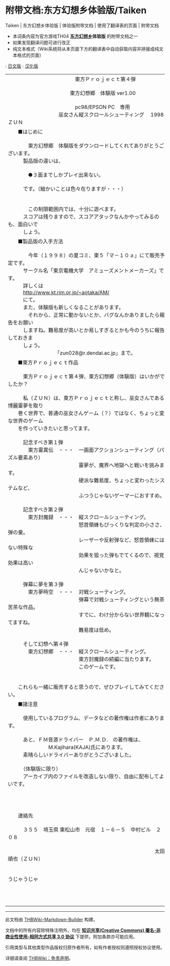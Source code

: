 # 附带文档:东方幻想乡体验版/Taiken

<!-- source html: G:\repos\THBWiki-Markdown-Builder\THBWikiMarkdown\Temp\main\9\90\ns506%3A%E4%B8%9C%E6%96%B9%E5%B9%BB%E6%83%B3%E4%B9%A1%E4%BD%93%E9%AA%8C%E7%89%88%2FTaiken.html -->

Taiken | 东方幻想乡体验版 | 体验版附带文档 | 使用了翻译表的页面 | 附带文档

  
  

  

- 本词条内容为官方游戏TH04 **[东方幻想乡](./东方幻想乡.md)体验版** 的附带文档之一
- 如果发现翻译问题可进行改正
- 纯文本格式（Wiki系统将从本页面下方的翻译表中自动获取内容并拼接成纯文本格式的页面）

: [日文版](http://omake.thwiki.cc/translate.php?u=附带文档:东方幻想乡体验版/Taiken&amp;t=ja)
: [汉化版](http://omake.thwiki.cc/translate.php?u=附带文档:东方幻想乡体验版/Taiken&amp;t=zh)

  
  

  


<table><tbody><tr class="tt-content" id="=-1" data-pos="&#91;&quot;=&quot;,1&#93;"><td class="tt-ja" lang="ja"><div class="poem">　　　　　　　　　　　　   　東方Ｐｒｏｊｅｃｔ第４弾    　　　　　　　　　　　　<br>    　　　　　　　　　　　　 東方幻想郷　体験版 ver1.00<br><br>　　　　　　　　　　　　　  pc98/EPSON PC　専用　<br>　　　　　　　　　　巫女さん縦スクロールシューティング　     1998 ＺＵＮ</div></td><td class="tt-zh" lang="zh"><div class="poem">　　　　　　　　　　　东方Ｐｒｏｊｅｃｔ第４作    　　　　　　　　　　　　<br>    　　　　　　　　　东方幻想乡　体验版 ver1.00<br><br>　　　　　　　　　　　　pc98/EPSON PC　专用　<br>　　　　　　　　　巫女纵版卷轴射击游戏     1998 ＺＵＮ</div></td></tr><tr class="tt-content" id="=-2" data-pos="&#91;&quot;=&quot;,2&#93;"><td class="tt-ja" lang="ja"><div class="poem">　　■はじめに<br><br>　　　　東方幻想郷　体験版をダウンロードしてくれてありがとうございます。<br>　　　製品版の違いは、<br><br>　　　　●３面までしかプレイ出来ない。<br><br>　　　です。（細かいことは色々在りますが・・・）<br><br><br>　　　　この制限範囲内では、十分に遊べます。<br>　　　スコアは残りますので、スコアアタックなんかやってみるのも、面白いで<br>　　　しょう。</div></td><td class="tt-zh" lang="zh"><div class="poem">　　■首先<br><br>　　　　感谢您下载东方幻想乡　体验版。<br>　　　和制品版的区别是<br><br>　　　　●只能玩到３面。<br><br>　　　（虽然也有其他细微的差别・・・）<br><br><br>　　　　在这个限制范围内，可以玩个痛快。<br>　　　因为会记录得分，向着高分挑战也很有趣吧。</div></td></tr><tr class="tt-content" id="=-3" data-pos="&#91;&quot;=&quot;,3&#93;"><td class="tt-ja" lang="ja"><div class="poem">　　■製品版の入手方法<br><br>　　　　今年（１９９８）の夏コミ、東５「マ－１０ａ」にて販売予定です。<br>　　　サークル名「東京電機大学　アミューズメントメーカーズ」です。<br>　　　詳しくは<br>　　　<a rel="nofollow" class="external free" href="http://www.kt.rim.or.jp/~aotaka/AM/">http://www.kt.rim.or.jp/~aotaka/AM/</a><br>　　　にて。<br>　　　また、体験版も新しくなることがあります。<br>　　　　それから、正常に動かないとか、バグなんかありましたら報告をお願い<br>　　　しますね。難易度が高いとか易しすぎるとかも今のうちに報告しておきま<br>　　　しょう。<br>　　　　　　　　　 「zun028@r.dendai.ac.jp」まで。</div></td><td class="tt-zh" lang="zh"><div class="poem">　　■制品版的入手方法<br><br>　　　　今年（１９９８）的夏CM，在东５「マ－１０ａ」预定贩卖。<br>　　　社团名「东京电机大学　Amusement Makers」。<br>　　　详细情况在<br>　　　<a rel="nofollow" class="external free" href="http://www.kt.rim.or.jp/~aotaka/AM/">http://www.kt.rim.or.jp/~aotaka/AM/</a>  。<br>　　　另外，体验版也会更新。<br>　　　　然后，如果不能正常运行啦，出现Bug了，请向我们报告。<br>　　　难易度太高了或者太简单了，诸如此类，也请趁现在向我方报告。<br>　　　　　　　　　 向这里：「zun028@r.dendai.ac.jp」。</div></td></tr><tr class="tt-content" id="=-4" data-pos="&#91;&quot;=&quot;,4&#93;"><td class="tt-ja" lang="ja"><div class="poem">　　■東方Ｐｒｏｊｅｃｔ作品<br><br>　　　東方Ｐｒｏｊｅｃｔ第４弾、東方幻想郷（体験版）はいかがでしたか？<br><br>　　　私（ＺＵＮ）は、東方Ｐｒｏｊｅｃｔと称し、巫女さんである博麗靈夢を取り<br>　　巻く世界で、普通の巫女さんゲーム（？）ではなく、ちょっと変な世界のゲーム<br>　　を作っていきたいと思ってます。<br><br>　　　記念すべき第１弾<br>　　　　東方靈異伝　・・・　一画面アクションシューティング（パズル要素あり）<br>　　　　　　　　　　　　　　靈夢が、魔界へ地獄へと戦いを挑みます。<br>　　　　　　　　　　　　　　硬派な難易度、ちょっと変わったシステムなど、<br>　　　　　　　　　　　　　　ふつうじゃないゲーマーにおすすめ。<br><br>　　　記念すべき第２弾<br>　　　　東方封魔録　・・・　縦スクロールシューティング。<br>　　　　　　　　　　　　　　怒首領蜂もびっくりな判定の小ささ、弾の量。<br>　　　　　　　　　　　　　　レーザーや反射弾など、怒首領蜂にはない特殊な<br>　　　　　　　　　　　　　　効果を狙った弾もでてくるので、視覚効果は高い<br>　　　　　　　　　　　　　　んじゃないかなと。<br><br>　　　弾幕に夢を第３弾<br>　　　　東方夢時空　・・・　対戦シューティング。<br>　　　　　　　　　　　　　　弾幕で対戦シューティングという無茶苦茶な作品。<br>　　　　　　　　　　　　　　すでに、わけ分からない世界観になってますね。<br>　　　　　　　　　　　　　　難易度は低め。<br><br>　　　そして幻想へ第４弾<br>　　　　東方幻想郷　・・・　縦スクロールシューティング。<br>　　　　　　　　　　　　　　東方封魔録の続編に当たります。<br>　　　　　　　　　　　　　　このゲームです。<br><br><br>　　これらも一緒に販売すると思うので、ぜひプレイしてみてください。</div></td><td class="tt-zh" lang="zh"><div class="poem">　　■东方Ｐｒｏｊｅｃｔ作品<br><br>　　　东方Ｐｒｏｊｅｃｔ第４作、东方幻想乡（体验版）感觉怎么样？<br><br>      我（ＺＵＮ），想创造名为东方Ｐｒｏｊｅｃｔ的游戏，<br>     它是围绕巫女博丽灵梦展开的世界，这不是一个普通的巫女游戏（？），<br>     而是拥有有点奇怪的世界的游戏。<br><br>　　　值得纪念的第１作<br>        东方灵异传　···一画面动作射击游戏（有着解谜这一要素）<br>　　　　　　　　　　　　　　灵梦前往魔界和地狱进行挑战。<br>　　　　　　　　　　　　　　由于难度比较大，系统有点特别，<br>                            我推荐给不普通的玩家玩。<br><br>　　　值得纪念的第２作<br>　　　　东方封魔录　···　纵版卷轴射击游戏。<br>                              甚至可以使玩过怒首领蜂的人都感到惊讶的<br>　　　　　　　　　　　　　　 小判定点和海量弹幕。<br>                              激光和反射弹等等，这些有着特殊效果的子弹<br>　　　　　　　　　　　　　　 在怒首领蜂中是没有的，<br>                              视觉效果可以说是很惊艳的。<br><br>　　　在弹幕中围绕梦的第３作<br>　　　　东方梦时空　・・・　对战射击游戏。<br>　　　　　　　　　　　　　　所谓的弹幕对战射击游戏这种疯狂的作品。<br>　　　　　　　　　　　　　　已经变成了不知缘由的世界观了。<br>　　　　　　　　　　　　　　难易度低。<br><br>　　　然后向着幻想的第４作<br>　　　　东方幻想乡　・・・　纵版卷轴射击游戏。<br>　　　　　　　　　　　　　　相当于东方封魔录的续篇。<br>　　　　　　　　　　　　　　就是这个游戏。<br><br><br>　　这些也都一起贩卖，请务必试着玩下。</div></td></tr><tr class="tt-content" id="=-5" data-pos="&#91;&quot;=&quot;,5&#93;"><td class="tt-ja" lang="ja"><div class="poem">　　■諸注意<br><br>　　　使用しているプログラム、データなどの著作権は作者にあります。<br><br>　　　あと、ＦＭ音源ドライバー　Ｐ.Ｍ.Ｄ.　の著作権は、<br>　　　　　　　　M.Kajihara(KAJA)氏にあります。<br>　　　素晴らしいドライバーありがとうございました。<br><br>　　　（体験版に限り）<br>　　　アーカイブ内のファイルを改造しない限り、自由に配布してよいです。</div></td><td class="tt-zh" lang="zh"><div class="poem">　　■各种注意<br><br>　　　您使用的程序和数据等的著作权归作者所有。<br><br>      另外，ＦＭ音源Driver Ｐ.Ｍ.Ｄ.　的著作权归<br>               M.Kajihara(KAJA)氏所有。<br>      感谢有这么好的Driver。<br><br>　　　（仅限体验版）<br>　　　只要不对文件夹内的文件进行修改，允许自由散发。</div></td></tr><tr class="tt-content" id="=-6" data-pos="&#91;&quot;=&quot;,6&#93;"><td class="tt-ja" lang="ja"><div class="poem">　　連絡先<br><br>　　　３５５　埼玉県 東松山市　元宿　１－６－５　中村ビル　２０８<br><br>　　　　　　　　　　　　　　　　　　　　　　　　　　　　　太田順也（ＺＵＮ）<br><br>　　　　　　　　　　　　　　　　　　　　　　　　　　　　　　　うじゃうじゃ</div></td><td class="tt-zh" lang="zh"><div class="poem">　　联络地址<br><br>　　　３５５　埼玉县 东松山市 元宿　１－６－５　中村大厦　２０８<br><br>　　　　　　　　　　　　　　　　　　　　　　　　　　太田顺也（ＺＵＮ）<br><br>　　　　　　　　　　　　　　　　　　　　　　　　　　　　　　　嘀嘀咕咕<br><br><br><br><br><br><br><br></div></td></tr></tbody></table>







---

此文档由 [THBWiki-Markdown-Builder](https://github.com/Delsin-Yu/THBWiki-Markdown-Builder) 构建。

文档中的所有内容除特殊注明外，均在 [**知识共享(Creative Commons) 署名-非商业性使用-相同方式共享 3.0 协议**](https://creativecommons.org/licenses/by-sa/3.0/deed.zh-hans) 下提供，附加条款亦可能应用。

引用类型与其他类型作品版权归原作者所有，如有作者授权则遵照授权协议使用。

详细请查阅 [THBWiki：免责声明](https://thbwiki.cc/THBWiki:%E5%85%8D%E8%B4%A3%E5%A3%B0%E6%98%8E)。

